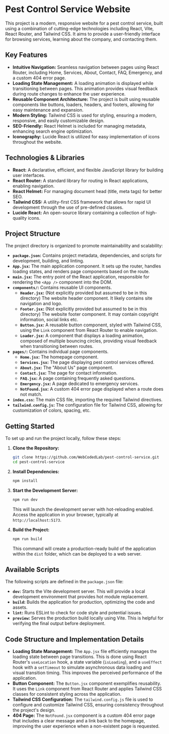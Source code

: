 # Pest Control Service Website

This project is a modern, responsive website for a pest control service, built using a combination of cutting-edge technologies including React, Vite, React Router, and Tailwind CSS. It aims to provide a user-friendly interface for browsing services, learning about the company, and contacting them.

## Key Features

-   **Intuitive Navigation:** Seamless navigation between pages using React Router, including Home, Services, About, Contact, FAQ, Emergency, and a custom 404 error page.
-   **Loading State Management:** A loading animation is displayed while transitioning between pages. This animation provides visual feedback during route changes to enhance the user experience.
-   **Reusable Component Architecture:** The project is built using reusable components like buttons, loaders, headers, and footers, allowing for easy maintenance and expansion.
-   **Modern Styling:** Tailwind CSS is used for styling, ensuring a modern, responsive, and easily customizable design.
-   **SEO-Friendly:** React Helmet is included for managing metadata, enhancing search engine optimization.
-   **Iconography:** Lucide React is utilized for easy implementation of icons throughout the website.

## Technologies & Libraries

-   **React:** A declarative, efficient, and flexible JavaScript library for building user interfaces.
-   **React Router:** A standard library for routing in React applications, enabling navigation.
-   **React Helmet:** For managing document head (title, meta tags) for better SEO.
-   **Tailwind CSS:** A utility-first CSS framework that allows for rapid UI development through the use of pre-defined classes.
-   **Lucide React:** An open-source library containing a collection of high-quality icons.

## Project Structure

The project directory is organized to promote maintainability and scalability:

-   **`package.json`:** Contains project metadata, dependencies, and scripts for development, building, and linting.
-   **`App.jsx`:** The main application component. It sets up the router, handles loading states, and renders page components based on the route.
-   **`main.jsx`:** The entry point of the React application, responsible for rendering the `<App />` component into the DOM.
-   **`components/`:** Contains reusable UI components.
    -   **`Header.jsx`:** (Not explicitly provided but assumed to be in this directory) The website header component. It likely contains site navigation and logo.
    -   **`Footer.jsx`:** (Not explicitly provided but assumed to be in this directory) The website footer component. It may contain copyright information, social links etc.
    -   **`Button.jsx`:** A reusable button component, styled with Tailwind CSS, using the `Link` component from React Router to enable navigation.
    -   **`Loader.jsx`:** A component that displays a loading animation, composed of multiple bouncing circles, providing visual feedback when transitioning between routes.
-   **`pages/`:** Contains individual page components.
    -   **`Home.jsx`:** The homepage component.
    -   **`Services.jsx`:** The page displaying pest control services offered.
    -   **`About.jsx`:** The "About Us" page component.
    -   **`Contact.jsx`:** The page for contact information.
    -   **`FAQ.jsx`:** A page containing frequently asked questions.
    -   **`Emergency.jsx`:**  A page dedicated to emergency services.
    -   **`NotFound.jsx`:** A custom 404 error page displayed when a route does not match.
-   **`index.css`:** The main CSS file, importing the required Tailwind directives.
-   **`tailwind.config.js`:** The configuration file for Tailwind CSS, allowing for customization of colors, spacing, etc.

## Getting Started

To set up and run the project locally, follow these steps:

1.  **Clone the Repository:**
    ```bash
    git clone https://github.com/WebCodedLab/pest-control-service.git
    cd pest-control-service
    ```

2.  **Install Dependencies:**
    ```bash
    npm install
    ```

3.  **Start the Development Server:**
    ```bash
    npm run dev
    ```
    This will launch the development server with hot-reloading enabled. Access the application in your browser, typically at `http://localhost:5173`.

4.  **Build the Project:**
    ```bash
    npm run build
    ```
    This command will create a production-ready build of the application within the `dist` folder, which can be deployed to a web server.

## Available Scripts

The following scripts are defined in the `package.json` file:

-   **`dev`:** Starts the Vite development server. This will provide a local development environment that provides hot module replacement.
-   **`build`:** Builds the application for production, optimizing the code and assets.
-   **`lint`:** Runs ESLint to check for code style and potential issues.
-   **`preview`:** Serves the production build locally using Vite. This is helpful for verifying the final output before deployment.

## Code Structure and Implementation Details

-   **Loading State Management:** The `App.jsx` file efficiently manages the loading state between page transitions. This is done using React Router's `useLocation` hook, a state variable (`isLoading`), and a `useEffect` hook with a `setTimeout` to simulate asynchronous data loading and visual transition timing. This improves the perceived performance of the application.
-   **Button Component:** The `Button.jsx` component exemplifies reusability. It uses the `Link` component from React Router and applies Tailwind CSS classes for consistent styling across the application.
-   **Tailwind CSS Configuration:** The `tailwind.config.js` file is used to configure and customize Tailwind CSS, ensuring consistency throughout the project's design.
-   **404 Page:** The `NotFound.jsx` component is a custom 404 error page that includes a clear message and a link back to the homepage, improving the user experience when a non-existent page is requested.

